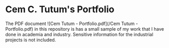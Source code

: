 # Cem C. Tutum's Portfolio 

The PDF document ![Cem Tutum - Portfolio.pdf](/Cem Tutum - Portfolio.pdf) in this repository is has a small sample of my work that I have done in academia and industry.
Sensitive information for the industrial projects is not included.

